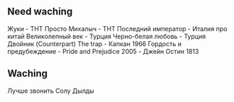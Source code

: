 ## Need waching
Жуки - ТНТ
Просто Михалыч - ТНТ
Последний император - Италия про китай
Великолепный век - Турция
Черно-белая любовь - Турция
Двойник (Counterpart)
The trap - Капкан 1966
Гордость и предубеждение - Pride and Prejudice 2005 - Джейн Остин 1813


## Waching
Лучше звонить Солу
Дылды

